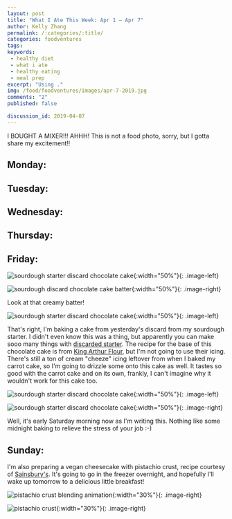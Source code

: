 ```yaml
---
layout: post
title: "What I Ate This Week: Apr 1 – Apr 7"
author: Kelly Zhang
permalink: /:categories/:title/
categories: foodventures
tags:
keywords:
 - healthy diet
 - what i ate
 - healthy eating
 - meal prep
excerpt: "Using ."
img: /food/foodventures/images/apr-7-2019.jpg
comments: "2"
published: false

discussion_id: 2019-04-07
---
```


I BOUGHT A MIXER!!! AHHH! This is not a food photo, sorry, but I gotta share my excitement!!

## Monday:

## Tuesday:

## Wednesday:

## Thursday:

## Friday:

![sourdough starter discard chocolate cake](sourdough-discard-chocolate-cake-mixing.jpg){:width="50%"}{: .image-left}

![sourdough discard chocolate cake batter](sourdough-discard-chocolate-cake-batter.jpg){:width="50%"}{: .image-right}

Look at that creamy batter!

![sourdough starter discard chocolate cake](sourdough-discard-chocolate-cake-baked.jpg){:width="50%"}{: .image-left}

That's right, I'm baking a cake from yesterday's discard from my sourdough starter. I didn't even know this was a thing, but apparently you can make sooo many things with [discarded starter](https://www.kingarthurflour.com/collections/sourdough-discard-recipes/). The recipe for the base of this chocolate cake is from [King Arthur Flour](https://www.kingarthurflour.com/recipes/sourdough-chocolate-cake-recipe), but I'm not going to use their icing. There's still a ton of cream "cheeze" icing leftover from when I baked my carrot cake, so I'm going to drizzle some onto this cake as well. It tastes so good with the carrot cake and on its own, frankly, I can't imagine why it wouldn't work for this cake too.

![sourdough starter discard chocolate cake](sourdough-discard-chocolate-cake-iced.jpg){:width="50%"}{: .image-left}

![sourdough starter discard chocolate cake](sourdough-discard-chocolate-cake.jpg){:width="50%"}{: .image-right}

Well, it's early Saturday morning now as I'm writing this. Nothing like some midnight baking to relieve the stress of your job :-)

## Sunday:

I'm also preparing a vegan cheesecake with pistachio crust, recipe courtesy of [Sainsbury's](https://www.sainsburysmagazine.co.uk/recipes/desserts/raw-vegan-vanilla-strawberry-and-pistachio-cheesecake). It's going to go in the freezer overnight, and hopefully I'll wake up tomorrow to a delicious little breakfast!

![pistachio crust blending animation](pistachio-cheezecake-crust.jpg){:width="30%"}{: .image-right}

![pistachio crust](pistachio-cheezecake-crust.jpg){:width="30%"}{: .image-right}
